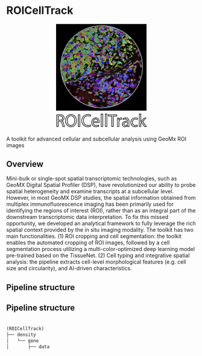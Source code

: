 # ROICellTrack

<p align="center">
  <img width="240"  src="https://github.com/wanglab1/ROICellTrack/blob/main/misc/logo.png">
</p>

A toolkit for advanced cellular and subcellular analysis using GeoMx ROI images

## Overview
Mini-bulk or single-spot spatial transcriptomic technologies, such as GeoMX Digital Spatial Profiler (DSP), have revolutionized our ability to probe spatial heterogeneity and examine transcripts at a subcellular level. However, in most GeoMX DSP studies, the spatial information obtained from multiplex immunofluorescence imaging has been primarily used for identifying the regions of interest (ROI), rather than as an integral part of the downstream transcriptomic data interpretation. To fix this missed opportunity, we developed an analytical framework to fully leverage the rich spatial context provided by the in situ imaging modality. The toolkit has two main functionalities. (1) ROI cropping and cell segmentation: the toolkit enables the automated cropping of ROI images, followed by a cell segmentation process utilizing a multi-color-optimized deep learning model pre-trained based on the TissueNet. (2) Cell typing and integrative spatial analysis: the pipeline extracts cell-level morphological features (e.g. cell size and circularity), and AI-driven characteristics. 

## Pipeline structure
## Pipeline structure
<pre>
<code>
(ROICellTrack)
├── density
│   └── gene
│       ├── data
</code>
</pre>
